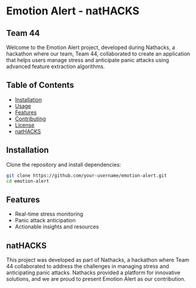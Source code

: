 # Emotion Alert - natHACKS

## Team 44

Welcome to the Emotion Alert project, developed during Nathacks, a hackathon where our team, Team 44, collaborated to create an application that helps users manage stress and anticipate panic attacks using advanced feature extraction algorithms.

## Table of Contents

- [Installation](#installation)
- [Usage](#usage)
- [Features](#features)
- [Contributing](#contributing)
- [License](#license)
- [natHACKS](#nathacks)

## Installation

Clone the repository and install dependencies:

```bash
git clone https://github.com/your-username/emotion-alert.git
cd emotion-alert
```

## Features
- Real-time stress monitoring
- Panic attack anticipation
- Actionable insights and resources

## natHACKS

This project was developed as part of Nathacks, a hackathon where Team 44 collaborated to address the challenges in managing stress and anticipating panic attacks. Nathacks provided a platform for innovative solutions, and we are proud to present Emotion Alert as our contribution.


